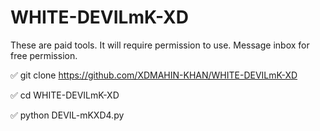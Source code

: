 # WHITE-DEVILmK-XD
These are paid tools. 
It will require permission to use. 
Message inbox for free permission.

✅ git clone https://github.com/XDMAHIN-KHAN/WHITE-DEVILmK-XD

✅ cd WHITE-DEVILmK-XD

✅ python DEVIL-mKXD4.py
